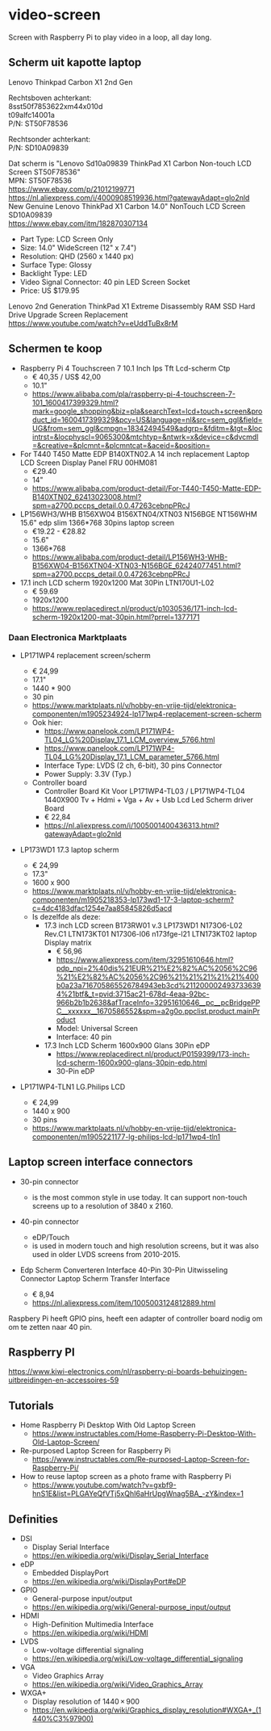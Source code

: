 # video-screen

Screen with Raspberry Pi to play video in a loop, all day long.

## Scherm uit kapotte laptop

Lenovo Thinkpad Carbon X1 2nd Gen<br>

Rechtsboven achterkant:<br>
8sst50f7853622xm44x010d<br>
t09alfc14001a<br>
P/N: ST50F78536<br>

Rechtsonder achterkant:<br>
P/N: SD10A09839<br>

Dat scherm is "Lenovo Sd10a09839 ThinkPad X1 Carbon Non-touch LCD Screen ST50F78536"<br>
MPN: ST50F78536<br>
https://www.ebay.com/p/21012199771<br>
https://nl.aliexpress.com/i/4000908519936.html?gatewayAdapt=glo2nld<br>
New Genuine Lenovo ThinkPad X1 Carbon 14.0" NonTouch LCD Screen SD10A09839<br>
https://www.ebay.com/itm/182870307134

* Part Type: LCD Screen Only
* Size: 14.0" WideScreen (12" x 7.4")
* Resolution: QHD (2560 x 1440 px)
* Surface Type: Glossy
* Backlight Type: LED
* Video Signal Connector: 40 pin LED Screen Socket
* Price: US $179.95


Lenovo 2nd Generation ThinkPad X1 Extreme Disassembly RAM SSD Hard Drive Upgrade Screen Replacement<br>
https://www.youtube.com/watch?v=eUddTuBx8rM


## Schermen te koop

* Raspberry Pi 4 Touchscreen 7 10.1 Inch Ips Tft Lcd-scherm Ctp
  * € 40,35 / US$ 42,00
  * 10.1"
  * https://www.alibaba.com/pla/raspberry-pi-4-touchscreen-7-101_1600417399329.html?mark=google_shopping&biz=pla&searchText=lcd+touch+screen&product_id=1600417399329&pcy=US&language=nl&src=sem_ggl&field=UG&from=sem_ggl&cmpgn=18342494549&adgrp=&fditm=&tgt=&locintrst=&locphyscl=9065300&mtchtyp=&ntwrk=x&device=c&dvcmdl=&creative=&plcmnt=&plcmntcat=&aceid=&position=
* For T440 T450 Matte EDP B140XTN02.A 14 inch replacement Laptop LCD Screen Display Panel FRU 00HM081
  * €29.40
  * 14"
  * https://www.alibaba.com/product-detail/For-T440-T450-Matte-EDP-B140XTN02_62413023008.html?spm=a2700.pccps_detail.0.0.47263cebnpPRcJ
* LP156WH3/WHB B156XW04 B156XTN04/XTN03 N156BGE NT156WHM 15.6" edp slim 1366*768 30pins laptop screen
  * €19.22 - €28.82
  * 15.6"
  * 1366*768
  * https://www.alibaba.com/product-detail/LP156WH3-WHB-B156XW04-B156XTN04-XTN03-N156BGE_62424077451.html?spm=a2700.pccps_detail.0.0.47263cebnpPRcJ
* 17.1 inch LCD scherm 1920x1200 Mat 30Pin LTN170U1-L02
  * € 59.69
  * 1920x1200
  * https://www.replacedirect.nl/product/p1030536/171-inch-lcd-scherm-1920x1200-mat-30pin.html?prrel=1377171


### Daan Electronica Marktplaats

* LP171WP4 replacement screen/scherm
  * € 24,99
  * 17.1"
  * 1440 * 900
  * 30 pin
  * https://www.marktplaats.nl/v/hobby-en-vrije-tijd/elektronica-componenten/m1905234924-lp171wp4-replacement-screen-scherm
  * Ook hier:
    * https://www.panelook.com/LP171WP4-TL04_LG%20Display_17.1_LCM_overview_5766.html
    * https://www.panelook.com/LP171WP4-TL04_LG%20Display_17.1_LCM_parameter_5766.html
    * Interface Type: LVDS (2 ch, 6-bit), 30 pins Connector
    * Power Supply: 3.3V (Typ.)
  * Controller board
    * Controller Board Kit Voor LP171WP4-TL03 / LP171WP4-TL04 1440X900 Tv + Hdmi + Vga + Av + Usb Lcd Led Scherm driver Board
    * € 22,84
    * https://nl.aliexpress.com/i/1005001400436313.html?gatewayAdapt=glo2nld


* LP173WD1 17.3 laptop scherm
  * € 24,99
  * 17.3"
  * 1600 x 900
  * https://www.marktplaats.nl/v/hobby-en-vrije-tijd/elektronica-componenten/m1905218353-lp173wd1-17-3-laptop-scherm?c=4dc4183dfac1254e7aa85845826d5acd
  * Is dezelfde als deze:
    * 17.3 inch LCD screen B173RW01 v.3 LP173WD1 N173O6-L02 Rev.C1 LTN173KT01 N17306-l06 n173fge-l21 LTN173KT02 laptop Display matrix
      * € 56,96
      *  https://www.aliexpress.com/item/32951610646.html?pdp_npi=2%40dis%21EUR%21%E2%82%AC%2056%2C96%21%E2%82%AC%2056%2C96%21%21%21%21%21%400b0a23a716705865526784943eb3cd%2112000024937336394%21btf&_t=pvid:3715ac21-678d-4eaa-92bc-966b2b1b2638&afTraceInfo=32951610646__pc__pcBridgePPC__xxxxxx__1670586552&spm=a2g0o.ppclist.product.mainProduct
      * Model: Universal Screen
      * Interface: 40 pin
    * 17.3 Inch LCD Scherm 1600x900 Glans 30Pin eDP
      * https://www.replacedirect.nl/product/P0159399/173-inch-lcd-scherm-1600x900-glans-30pin-edp.html
      * 30-Pin eDP


* LP171WP4-TLN1 LG.Philips LCD
  * € 24,99
  * 1440 x 900
  * 30 pins
  * https://www.marktplaats.nl/v/hobby-en-vrije-tijd/elektronica-componenten/m1905221177-lg-philips-lcd-lp171wp4-tln1



## Laptop screen interface connectors

* 30-pin connector 
  * is the most common style in use today. It can support non-touch screens up to a resolution of 3840 x 2160.
* 40-pin connector
  * eDP/Touch 
  * is used in modern touch and high resolution screens, but it was also used in older LVDS screens from 2010-2015.



* Edp Scherm Converteren Interface 40-Pin 30-Pin Uitwisseling Connector Laptop Scherm Transfer Interface
  * € 8,94
  * https://nl.aliexpress.com/item/1005003124812889.html

Raspbery Pi heeft GPIO pins, heeft een adapter of controller board nodig om om te zetten naar 40
pin.

## Raspberry PI

https://www.kiwi-electronics.com/nl/raspberry-pi-boards-behuizingen-uitbreidingen-en-accessoires-59


## Tutorials

* Home Raspberry Pi Desktop With Old Laptop Screen
  * https://www.instructables.com/Home-Raspberry-Pi-Desktop-With-Old-Laptop-Screen/
* Re-purposed Laptop Screen for Raspberry Pi
  * https://www.instructables.com/Re-purposed-Laptop-Screen-for-Raspberry-Pi/
* How to reuse laptop screen as a photo frame with Raspberry Pi
  * https://www.youtube.com/watch?v=gxbf9-hnS1E&list=PLGAYeQfVTj5xQhI6aHrUpgWnag5BA_-zY&index=1


## Definities

* DSI
  * Display Serial Interface
  * https://en.wikipedia.org/wiki/Display_Serial_Interface
* eDP
  * Embedded DisplayPort
  * https://en.wikipedia.org/wiki/DisplayPort#eDP
* GPIO
  * General-purpose input/output
  * https://en.wikipedia.org/wiki/General-purpose_input/output
* HDMI
  * High-Definition Multimedia Interface
  * https://en.wikipedia.org/wiki/HDMI
* LVDS
  * Low-voltage differential signaling
  * https://en.wikipedia.org/wiki/Low-voltage_differential_signaling
* VGA
  * Video Graphics Array
  * https://en.wikipedia.org/wiki/Video_Graphics_Array
* WXGA+
  * Display resolution of 1440 × 900
  * https://en.wikipedia.org/wiki/Graphics_display_resolution#WXGA+_(1440%C3%97900)

